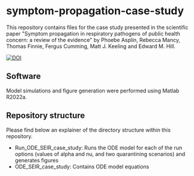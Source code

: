 # symptom-propagation-case-study
This repository contains files for the case study presented in the scientific paper "Symptom propagation in respiratory pathogens of public health concern: a review of the evidence" by Phoebe Asplin, Rebecca Mancy, Thomas Finnie, Fergus Cumming, Matt J. Keeling and Edward M. Hill.

[![DOI](https://zenodo.org/badge/733140666.svg)](https://zenodo.org/doi/10.5281/zenodo.10412708)

## Software
Model simulations and figure generation were performed using Matlab R2022a.

## Repository structure
Please find below an explainer of the directory structure within this repository.

* Run_ODE_SEIR_case_study: Runs the ODE model for each of the run options (values of alpha and nu, and two quarantining scenarios) and generates figures
* ODE_SEIR_case_study: Contains ODE model equations 
